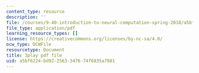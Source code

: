 ```yaml
---
content_type: resource
description: ''
file: /courses/9-40-introduction-to-neural-computation-spring-2018/a5bf6224bd922563347674f6835a7981_PnJEj6TokDA.pdf
file_type: application/pdf
learning_resource_types: []
license: https://creativecommons.org/licenses/by-nc-sa/4.0/
ocw_type: OCWFile
resourcetype: Document
title: 3play pdf file
uid: a5bf6224-bd92-2563-3476-74f6835a7981
---
```

